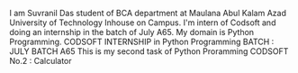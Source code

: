 I am Suvranil Das student of BCA department at Maulana Abul Kalam Azad University of Technology Inhouse on Campus. I'm intern of Codsoft and doing an internship in the batch of July A65. My domain is Python Programming. 
CODSOFT INTERNSHIP in Python Programming 
BATCH : JULY BATCH A65 
This is my second task of Python Proramming 
CODSOFT No.2 : Calculator
